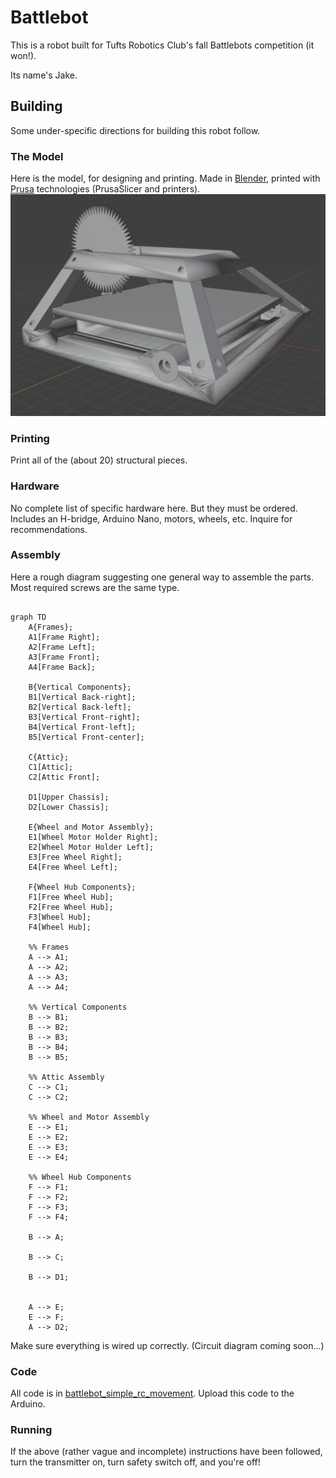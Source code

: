 # Battlebot
This is a robot built for Tufts Robotics Club's fall Battlebots competition (it won!).

Its name's Jake.

## Building
Some under-specific directions for building this robot follow.

### The Model
Here is the model, for designing and printing. Made in [Blender](https://www.blender.org/), printed with [Prusa](https://www.prusa3d.com/) technologies (PrusaSlicer and printers).
![Title](image.png)

### Printing
Print all of the (about 20) structural pieces.

### Hardware
No complete list of specific hardware here. But they must be ordered. Includes an H-bridge, Arduino Nano, motors, wheels, etc. Inquire for recommendations. 

### Assembly
Here a rough diagram suggesting one general way to assemble the parts. Most required screws are the same type.
```mermaid

graph TD
    A{Frames};
    A1[Frame Right];
    A2[Frame Left];
    A3[Frame Front];
    A4[Frame Back];

    B{Vertical Components};
    B1[Vertical Back-right];
    B2[Vertical Back-left];
    B3[Vertical Front-right];
    B4[Vertical Front-left];
    B5[Vertical Front-center];

    C{Attic};
    C1[Attic];
    C2[Attic Front];

    D1[Upper Chassis];
    D2[Lower Chassis];

    E{Wheel and Motor Assembly};
    E1[Wheel Motor Holder Right];
    E2[Wheel Motor Holder Left];
    E3[Free Wheel Right];
    E4[Free Wheel Left];

    F{Wheel Hub Components};
    F1[Free Wheel Hub];
    F2[Free Wheel Hub];
    F3[Wheel Hub];
    F4[Wheel Hub];

    %% Frames
    A --> A1;
    A --> A2;
    A --> A3;
    A --> A4;

    %% Vertical Components
    B --> B1;
    B --> B2;
    B --> B3;
    B --> B4;
    B --> B5;

    %% Attic Assembly
    C --> C1;
    C --> C2;

    %% Wheel and Motor Assembly
    E --> E1;
    E --> E2;
    E --> E3;
    E --> E4;

    %% Wheel Hub Components
    F --> F1;
    F --> F2;
    F --> F3;
    F --> F4;

    B --> A;

    B --> C;

    B --> D1;


    A --> E;
    E --> F;
    A --> D2;

```
Make sure everything is wired up correctly. (Circuit diagram coming soon...)

### Code
All code is in [battlebot_simple_rc_movement](battlebot_simple_rc_movement). Upload this code to the Arduino.

### Running
If the above (rather vague and incomplete) instructions have been followed, turn the transmitter on, turn safety switch off, and you're off!
